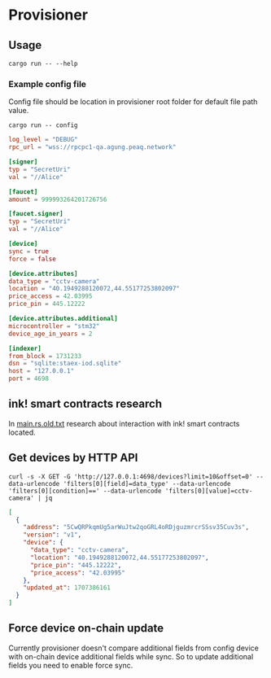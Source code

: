# Provisioner

## Usage

```shell
cargo run -- --help
```

### Example config file

Config file should be location in provisioner root folder for default file path value.

```shell
cargo run -- config
```

```toml
log_level = "DEBUG"
rpc_url = "wss://rpcpc1-qa.agung.peaq.network"

[signer]
typ = "SecretUri"
val = "//Alice"

[faucet]
amount = 999993264201726756

[faucet.signer]
typ = "SecretUri"
val = "//Alice"

[device]
sync = true
force = false

[device.attributes]
data_type = "cctv-camera"
location = "40.1949288120072,44.55177253802097"
price_access = 42.03995
price_pin = 445.12222

[device.attributes.additional]
microcontroller = "stm32"
device_age_in_years = 2

[indexer]
from_block = 1731233
dsn = "sqlite:staex-iod.sqlite"
host = "127.0.0.1"
port = 4698
```

## ink! smart contracts research

In [main.rs.old.txt](./src/main.rs.old.txt) research about interaction with ink! smart contracts located.

## Get devices by HTTP API

```shell
curl -s -X GET -G 'http://127.0.0.1:4698/devices?limit=10&offset=0' --data-urlencode 'filters[0][field]=data_type' --data-urlencode 'filters[0][condition]==' --data-urlencode 'filters[0][value]=cctv-camera' | jq
```

```json
[
  {
    "address": "5CwQRPkqmUg5arWuJtw2qoGRL4oRDjguzmrcrSSsv35Cuv3s",
    "version": "v1",
    "device": {
      "data_type": "cctv-camera",
      "location": "40.1949288120072,44.55177253802097",
      "price_pin": "445.12222",
      "price_access": "42.03995"
    },
    "updated_at": 1707386161
  }
]
```

## Force device on-chain update

Currently provisioner doesn't compare additional fields from config device with on-chain device additional fields while sync. So to update additional fields you need to enable force sync.

